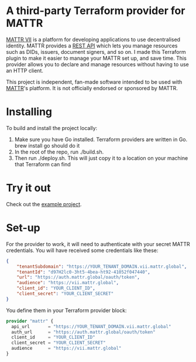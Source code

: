 # A third-party Terraform provider for MATTR

[MATTR VII](https://mattr.global/platform/vii/) is a platform for developing applications to use decentralised identity.
MATTR provides a [REST API](https://learn.mattr.global/api-reference) which lets you manage resources such as DIDs, 
issuers, document signers, and so on. I made this Terraform plugin to make it easier to manage your MATTR set up, and 
save time. This provider allows you to declare and manage resources without having to use an HTTP client.

This project is independent, fan-made software intended to be used with [MATTR](https://mattr.global)'s platform. It
is not officially endorsed or sponsored by MATTR.

# Installing

To build and install the project locally:

1. Make sure you have Go installed. Terraform providers are written in Go. brew install go should do it
2. In the root of the repo, run ./build.sh.
3. Then run ./deploy.sh. This will just copy it to a location on your machine that Terraform can find

# Try it out

Check out the [example project](./example/).

# Set-up

For the provider to work, it will need to authenticate with your secret MATTR credentials. You will have received some credentials like these:

```json
{
    "tenantSubdomain": "https://YOUR_TENANT_DOMAIN.vii.mattr.global",
    "tenantId": "d97H2lc0-3ht5-4bea-ht92-41052f047440",
    "url": "https://auth.mattr.global/oauth/token",
    "audience": "https://vii.mattr.global",
    "client_id": "YOUR_CLIENT_ID",
    "client_secret": "YOUR_CLIENT_SECRET"
}
```

You define them in your Terraform provider block:

```terraform
provider "mattr" {
  api_url       = "https://YOUR_TENANT_DOMAIN.vii.mattr.global"
  auth_url      = "https://auth.mattr.global/oauth/token"
  client_id     = "YOUR_CLIENT_ID"
  client_secret = "YOUR_CLIENT_SECRET"
  audience      = "https://vii.mattr.global"
}
```
